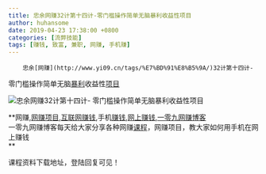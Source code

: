 ```yaml
---
title: 忠余网赚32计第十四计-零门槛操作简单无脑暴利收益性项目
author: huhansome
date: 2019-04-23 17:38:00 +0800
categories: [流弊技能]
tags: [赚钱, 致富, 兼职, 网赚, 手机赚]
---
```



        忠余[网赚](http://www.yi09.cn/tags/%E7%BD%91%E8%B5%9A/)32计第十四计-
零门槛操作简单无脑[暴利](http://www.yi09.cn/tags/%E6%9A%B4%E5%88%A9/)收益性[项目](http://www.yi09.cn/tags/%E9%A1%B9%E7%9B%AE/)

![忠余网赚32计第十四计-
零门槛操作简单无脑暴利收益性项目](http://www.yi09.cn/zb_users/upload/2021/08/20210830133423163030166326044.png)

  

**网赚,[网赚项目](http://www.yi09.cn/tags/%E7%BD%91%E8%B5%9A%E9%A1%B9%E7%9B%AE/),[互联网赚钱](http://www.yi09.cn/tags/%E4%BA%92%E8%81%94%E7%BD%91%E8%B5%9A%E9%92%B1/),手机[赚钱](http://www.yi09.cn/tags/%E8%B5%9A%E9%92%B1/),[网上赚钱](http://www.yi09.cn/tags/%E7%BD%91%E4%B8%8A%E8%B5%9A%E9%92%B1/),[一零九网赚博客](http://www.yi09.cn/tags/%E4%B8%80%E9%9B%B6%E4%B9%9D%E7%BD%91%E8%B5%9A%E5%8D%9A%E5%AE%A2/)  
一零九网赚博客每天给大家分享各种网赚[课程](http://www.yi09.cn/tags/%E8%AF%BE%E7%A8%8B/)，网赚项目，教大家如何用手机在网上赚钱  
**  
  
  

课程资料下载地址，登陆回复可见！

